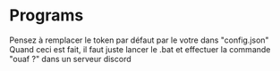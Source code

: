# Programs
Pensez à remplacer le token par défaut par le votre dans "config.json" 
Quand ceci est fait, il faut juste lancer le .bat et effectuer la commande "ouaf ?" dans un serveur discord
